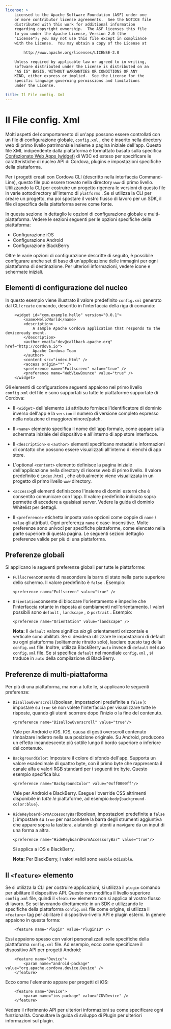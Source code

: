 ```yaml
---
license: >
    Licensed to the Apache Software Foundation (ASF) under one
    or more contributor license agreements.  See the NOTICE file
    distributed with this work for additional information
    regarding copyright ownership.  The ASF licenses this file
    to you under the Apache License, Version 2.0 (the
    "License"); you may not use this file except in compliance
    with the License.  You may obtain a copy of the License at

        http://www.apache.org/licenses/LICENSE-2.0

    Unless required by applicable law or agreed to in writing,
    software distributed under the License is distributed on an
    "AS IS" BASIS, WITHOUT WARRANTIES OR CONDITIONS OF ANY
    KIND, either express or implied.  See the License for the
    specific language governing permissions and limitations
    under the License.

title: Il File config. Xml
---
```


# Il File config. Xml

Molti aspetti del comportamento di un'app possono essere controllati con un file di configurazione globale, `config.xml` , che è inserito nella directory web di primo livello patrimoniale insieme a pagina iniziale dell'app. Questo file XML indipendente dalla piattaforma è formattato basato sulla specifica [Confezionato Web Apps (widget)][1] di W3C ed esteso per specificare le caratteristiche di nucleo API di Cordova, plugins e impostazioni specifiche della piattaforma.

 [1]: http://www.w3.org/TR/widgets/

Per i progetti creati con Cordova CLI (descritto nella interfaccia Command-Line), questo file può essere trovato nella directory `www` di primo livello. Utilizzando la CLI per costruire un progetto rigenera le versioni di questo file in varie sottodirectory all'interno di `platforms` . Se si utilizza la CLI per creare un progetto, ma poi spostare il vostro flusso di lavoro per un SDK, il file di specifica della piattaforma serve come fonte.

In questa sezione in dettaglio le opzioni di configurazione globale e multi-piattaforma. Vedere le sezioni seguenti per le opzioni specifiche della piattaforma:

*   Configurazione iOS
*   Configurazione Android
*   Configurazione BlackBerry

Oltre le varie opzioni di configurazione descritte di seguito, è possibile configurare anche set di base di un'applicazione delle immagini per ogni piattaforma di destinazione. Per ulteriori informazioni, vedere icone e schermate iniziali.

## Elementi di configurazione del nucleo

In questo esempio viene illustrato il valore predefinito `config.xml` generato dal CLI `create` comando, descritto in l'interfaccia della riga di comando:

        <widget id="com.example.hello" version="0.0.1">
            <name>HelloWorld</name>
            <description>
                A sample Apache Cordova application that responds to the deviceready event.
            </description>
            <author email="dev@callback.apache.org" href="http://cordova.io">
                Apache Cordova Team
            </author>
            <content src="index.html" />
            <access origin="*" />
            <preference name="Fullscreen" value="true" />
            <preference name="WebViewBounce" value="true" />
        </widget>
    

<!-- QUERY: is WebViewBounce superseded by DisallowOverscroll? -->

Gli elementi di configurazione seguenti appaiono nel primo livello `config.xml` del file e sono supportati su tutte le piattaforme supportate di Cordova:

*   Il `<widget>` dell'elemento `id` attributo fornisce l'identificatore di dominio inverso dell'app e la `version` il numero di versione completo espresso nella notazione di maggiore/minore/patch.

*   Il `<name>` elemento specifica il nome dell'app formale, come appare sulla schermata iniziale del dispositivo e all'interno di app store interfacce.

*   Il `<description>` e `<author>` elementi specificano metadati e informazioni di contatto che possono essere visualizzati all'interno di elenchi di app store.

*   L'optional `<content>` elemento definisce la pagina iniziale dell'applicazione nella directory di risorse web di primo livello. Il valore predefinito è `index.html` , che abitualmente viene visualizzata in un progetto di primo livello `www` directory.

*   `<access>`gli elementi definiscono l'insieme di domini esterni che è consentito comunicare con l'app. Il valore predefinito indicato sopra permette di accedere a qualsiasi server. Vedere la guida di dominio Whitelist per dettagli.

*   Il `<preference>` etichetta imposta varie opzioni come coppie di `name` / `value` gli attributi. Ogni preferenza `name` è case-insensitive. Molte preferenze sono univoci per specifiche piattaforme, come elencato nella parte superiore di questa pagina. Le seguenti sezioni dettaglio preferenze valide per più di una piattaforma.

## Preferenze globali

Si applicano le seguenti preferenze globali per tutte le piattaforme:

*   `Fullscreen`consente di nascondere la barra di stato nella parte superiore dello schermo. Il valore predefinito è `false` . Esempio:
    
        <preference name="Fullscreen" value="true" />
        

*   `Orientation`consente di bloccare l'orientamento e impedire che l'interfaccia rotante in risposta ai cambiamenti nell'orientamento. I valori possibili sono `default` , `landscape` , o `portrait` . Esempio:
    
        <preference name="Orientation" value="landscape" />
        
    
    **Nota:** Il `default` valore significa *sia* gli orientamenti orizzontale e verticale sono abilitati. Se si desidera utilizzare le impostazioni di default su ogni piattaforma (solitamente ritratto solo), lasciare questo tag della `config.xml` file. Inoltre, utilizza BlackBerry `auto` invece di `default` nel suo `config.xml` file. Se si specifica `default` nel mondiale `config.xml` , si traduce in `auto` della compilazione di BlackBerry.

## Preferenze di multi-piattaforma

Per più di una piattaforma, ma non a tutte le, si applicano le seguenti preferenze:

*   `DisallowOverscroll`(boolean, impostazioni predefinite a `false` ): impostare su `true` se non volete l'interfaccia per visualizzare tutte le risposte, quando gli utenti scorrere dopo l'inizio o la fine del contenuto.
    
        <preference name="DisallowOverscroll" value="true"/>
        
    
    Vale per Android e iOS. IOS, causa di gesti overscroll contenuto rimbalzare indietro nella sua posizione originale. Su Android, producono un effetto incandescente più sottile lungo il bordo superiore o inferiore del contenuto.

*   `BackgroundColor`: Impostare il colore di sfondo dell'app. Supporta un valore esadecimale di quattro byte, con il primo byte che rappresenta il canale alfa e valori RGB standard per i seguenti tre byte. Questo esempio specifica blu:
    
        <preference name="BackgroundColor" value="0xff0000ff"/>
        
    
    Vale per Android e BlackBerry. Esegue l'override CSS altrimenti disponibile in *tutte le* piattaforme, ad esempio:`body{background-color:blue}`.

*   `HideKeyboardFormAccessoryBar`(boolean, impostazioni predefinite a `false` ): impostare su `true` per nascondere la barra degli strumenti aggiuntiva che appare sopra la tastiera, aiutando gli utenti a navigare da un input di una forma a altra.
    
        <preference name="HideKeyboardFormAccessoryBar" value="true"/>
        
    
    Si applica a iOS e BlackBerry.
    
    **Nota:** Per BlackBerry, i valori validi sono `enable` o`disable`.

## Il `<feature>` elemento

Se si utilizza la CLI per costruire applicazioni, si utilizza il `plugin` comando per abilitare il dispositivo API. Questo non modifica il livello superiore `config.xml` file, quindi il `<feature>` elemento non si applica al vostro flusso di lavoro. Se sei lavorando direttamente in un SDK e utilizzando le specifiche della piattaforma `config.xml` file come origine, si utilizza il `<feature>` tag per abilitare il dispositivo-livello API e plugin esterni. In genere appaiono in questa forma:

        <feature name="Plugin" value="PluginID" />
    

Essi appaiono spesso con valori personalizzati nelle specifiche della piattaforma `config.xml` file. Ad esempio, ecco come specificare il dispositivo API per progetti Android:

        <feature name="Device">
            <param name="android-package" value="org.apache.cordova.device.Device" />
        </feature>
    

Ecco come l'elemento appare per progetti di iOS:

        <feature name="Device">
            <param name="ios-package" value="CDVDevice" />
        </feature>
    

Vedere il riferimento API per ulteriori informazioni su come specificare ogni funzionalità. Consultare la guida di sviluppo di Plugin per ulteriori informazioni sul plugin.